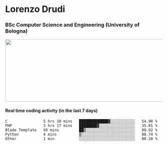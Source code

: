 # Lorenzo Drudi
### BSc Computer Science and Engineering (University of Bologna)

<img src="https://github-readme-stats-lorenzodrudi.vercel.app//api?username=LorenzoDrudi&count_private=true&show_icons=true&theme=gruvbox" height=200px width=550px>

<!---Use wakatime plugins to track the coding time--->
#### Real time coding activity (in the last 7 days)
<!--START_SECTION:waka-->

```text
C                5 hrs 10 mins   █████████████▓░░░░░░░░░░░   54.90 %
PHP              3 hrs 17 mins   ████████▓░░░░░░░░░░░░░░░░   35.01 %
Blade Template   50 mins         ██▒░░░░░░░░░░░░░░░░░░░░░░   08.92 %
Python           4 mins          ▒░░░░░░░░░░░░░░░░░░░░░░░░   00.74 %
Other            1 min           ░░░░░░░░░░░░░░░░░░░░░░░░░   00.20 %
```

<!--END_SECTION:waka-->

